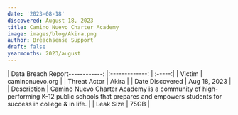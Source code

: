 ```yaml
---
date: '2023-08-18'
discovered: August 18, 2023
title: Camino Nuevo Charter Academy
image: images/blog/Akira.png
author: Breachsense Support
draft: false
yearmonths: 2023/august
---
```


| Data Breach Report------------:     |:-------------:    | :-----:|
| Victim      | caminonuevo.org      | 
| Threat Actor      | Akira      | 
| Date Discovered      | Aug 18, 2023      | 
| Description      | Camino Nuevo Charter Academy is a community of high-performing K-12 public schools that prepares and empowers students for success in college & in life.      | 
| Leak Size      | 75GB      | 

